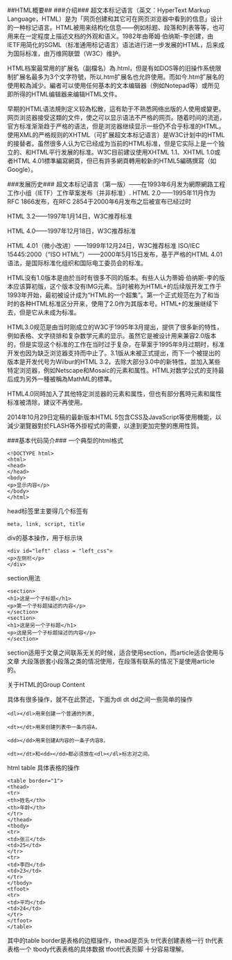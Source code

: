 ##HTML概要##
###介绍###
超文本标记语言（英文：HyperText Markup Language，HTML）是为「网页创建和其它可在网页浏览器中看到的信息」设计的一种标记语言。HTML被用来结构化信息——例如标题、段落和列表等等，也可用来在一定程度上描述文档的外观和语义。1982年由蒂姆·伯纳斯-李创建，由IETF用简化的SGML（标准通用标记语言）语法进行进一步发展的HTML，后来成为国际标准，由万维网联盟（W3C）维护。

HTML档案最常用的扩展名（副檔名）為.html，但是有如DOS等的旧操作系统限制扩展名最多为3个文字符號，所以.htm扩展名也允許使用。而如今.htm扩展名的使用較為減少。編者可以使用任何基本的文本编辑器（例如Notepad等）或所见即所得的HTML编辑器来编辑HTML文件。

早期的HTML语法規則定义较為松散，這有助于不熟悉网络出版的人使用或變更。网页浏览器接受这類的文件，使之可以显示语法不严格的网页。随着时间的流逝，官方标准渐渐趋于严格的语法，但是浏览器继续显示一些仍不合乎标准的HTML。使用XML的严格规则的XHTML（可扩展超文本标记语言）是W3C计划中的HTML的接替者。虽然很多人认为它已经成为当前的HTML标准，但是它实际上是一个独立的、和HTML平行发展的标准。W3C目前建议使用XHTML 1.1、XHTML 1.0或者HTML 4.01標準編寫網頁，但已有許多網頁轉用較新的HTML5編碼撰寫（如Google）。


###发展历史###
超文本标记语言（第一版）——在1993年6月发为網際網路工程工作小组（IETF）工作草案发布（并非标准）.
HTML 2.0——1995年11月作为RFC 1866发布，在RFC 2854于2000年6月发布之后被宣布已经过时


HTML 3.2——1997年1月14日，W3C推荐标准


HTML 4.0——1997年12月18日，W3C推荐标准


HTML 4.01（微小改进）——1999年12月24日，W3C推荐标准
ISO/IEC 15445:2000（“ISO HTML”）——2000年5月15日发布，基于严格的HTML 4.01语法，是国际标准化组织和国际电工委员会的标准。


HTML没有1.0版本是由於当时有很多不同的版本。有些人认为蒂姆·伯纳斯-李的版本应该算初版，这个版本没有IMG元素。当时被称为HTML+的后续版开发工作于1993年开始，最初被设计成为“HTML的一个超集”。第一个正式规范在为了和当时的各种HTML标准区分开来，使用了2.0作为其版本号。HTML+的发展继续下去，但是它从未成为标准。

HTML3.0规范是由当时刚成立的W3C于1995年3月提出，提供了很多新的特性，例如表格、文字绕排和复杂数学元素的显示。虽然它是被设计用来兼容2.0版本的，但是实现这个标准的工作在当时过于复杂，在草案于1995年9月过期时，标准开发也因为缺乏浏览器支持而中止了。3.1版从未被正式提出，而下一个被提出的版本是开发代号为Wilbur的HTML 3.2，去除大部分3.0中的新特性，並加入某些特定浏览器，例如Netscape和Mosaic的元素和属性。HTML对数学公式的支持最后成为另外一種被稱為MathML的標準。

HTML4.0同時加入了其他特定浏览器的元素和属性，但也有部分舊時元素和属性标准被清除，建议不再使用。

2014年10月29日定稿的最新版本HTML 5包含CSS及JavaScript等使用機能，以減少瀏覽器對於FLASH等外掛程式的需要，以達到更加完整的應用性質。

###基本代码简介###
一个典型的html格式
```
<!DOCTYPE html>
<html>
<head>
</head>
<body>
<p>显示内容</p>
</body>
</html>

```

head标签里主要得几个标签有
```
meta, link, script, title
```
div的基本操作，用于标示块
```
<div id="left" class = "left_css">
<p>左侧栏</p>
</div>
```
section用法
```
<section>
<h1>这是一个子标题</h1>
<p>第一个子标题描述的内容</p>
</section>
<section>
<h1>这是另一个子标题</h1>
<p>这是另一个子标题描述的内容</p>
</section>
```
section适用于文章之间联系无关的时候，适合使用section，而article适合使用与文章
大段落嵌套小段落之类的情况使用，在段落有联系的情况下是使用article的。

关于HTML的Group Content


具体有很多操作，就不在此赘述，下面为dl dt dd之间一些简单的操作
```
<dl></dl>用来创建一个普通的列表,

<dt></dt>用来创建列表中一条内容A，

<dd></dd>用来创建A内容的一条子内容B，

<dt></dt>和<dd></dd>都必须放在<dl></dl>标志对之间。
```


html table 具体表格的操作
```
<table border="1">
<thead>
<tr>
<th>姓名</th>
<th>年龄</th>
</tr>
</thead>
<tbody>
<tr>
<td>张三</td>
<td>25</td>
</tr>
<tr>
<td>李四</td>
<td>23</td>
</tr>
</tbody>
<tfoot>
<tr>
<td>平均</td>
<td>24</td>
</tr>
</tfoot>
</table>

```

其中的table border是表格的边框操作，thead是页头 tr代表创建表格一行 th代表表格一个 tbody代表表格的具体数据 tfoot代表页脚 十分容易理解。
